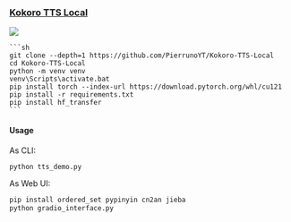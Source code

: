 ### [Kokoro TTS Local](https://github.com/PierrunoYT/Kokoro-TTS-Local)

![](https://img.shields.io/github/license/PierrunoYT/Kokoro-TTS-Local?style=flat-square)

````{tab} From source
```sh
git clone --depth=1 https://github.com/PierrunoYT/Kokoro-TTS-Local
cd Kokoro-TTS-Local
python -m venv venv
venv\Scripts\activate.bat
pip install torch --index-url https://download.pytorch.org/whl/cu121
pip install -r requirements.txt
pip install hf_transfer
```
````

#### Usage

As CLI:

```sh
python tts_demo.py
```

As Web UI:

```sh
pip install ordered_set pypinyin cn2an jieba
python gradio_interface.py
```